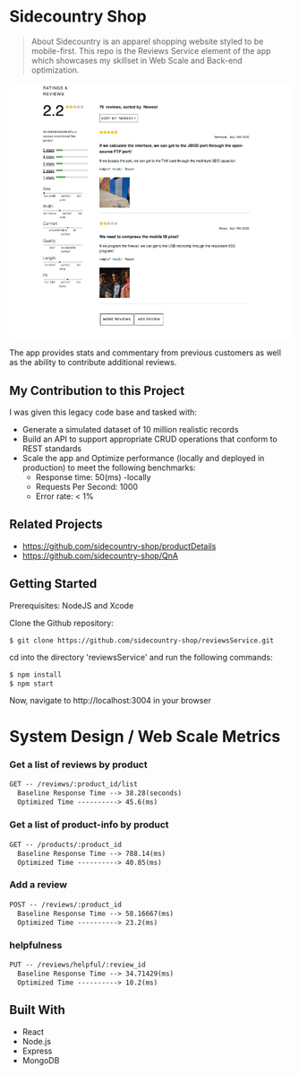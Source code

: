 # Sidecountry Shop
> About
Sidecountry is an apparel shopping website styled to be mobile-first. This repo is the Reviews Service element of the app which showcases my skillset in Web Scale and Back-end optimization.

![Intro Image](public/media/current-progress.png)

The app provides stats and commentary from previous customers as well as the ability to contribute additional reviews.

## My Contribution to this Project
I was given this legacy code base and tasked with:
  - Generate a simulated dataset of 10 million realistic records
  - Build an API to support appropriate CRUD operations that conform to REST standards
  - Scale the app and Optimize performance (locally and deployed in production) to meet the following benchmarks:
    * Response time: 50(ms) -locally
    * Requests Per Second: 1000
    * Error rate: < 1%

## Related Projects
- https://github.com/sidecountry-shop/productDetails
- https://github.com/sidecountry-shop/QnA

## Getting Started
Prerequisites: NodeJS and Xcode

Clone the Github repository:
```
$ git clone https://github.com/sidecountry-shop/reviewsService.git
```

cd into the directory 'reviewsService' and run the following commands:

```
$ npm install
$ npm start
```
Now, navigate to http://localhost:3004 in your browser

# System Design / Web Scale Metrics

  ### Get a list of reviews by product
    GET -- /reviews/:product_id/list
      Baseline Response Time --> 38.28(seconds)
      Optimized Time ----------> 45.6(ms)

  ### Get a list of product-info by product
    GET -- /products/:product_id
      Baseline Response Time --> 788.14(ms)
      Optimized Time ----------> 40.85(ms)

  ### Add a review
    POST -- /reviews/:product_id
      Baseline Response Time --> 58.16667(ms)
      Optimized Time ----------> 23.2(ms)

  ### helpfulness
    PUT -- /reviews/helpful/:review_id
      Baseline Response Time --> 34.71429(ms)
      Optimized Time ----------> 10.2(ms)


## Built With
* React
* Node.js
* Express
* MongoDB
